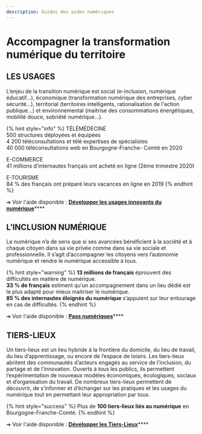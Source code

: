 ```yaml
---
description: Guides des aides numériques
---
```


# Accompagner la transformation numérique du territoire

## LES USAGES

L’enjeu de la transition numérique est social \(e-inclusion, numérique éducatif...\), économique \(transformation numérique des entreprises, cyber sécurité...\), territorial \(territoires intelligents, rationalisation de l'action publique...\) et environnemental \(maitrise des consommations énergétiques, mobilité douce, sobriété numérique...\).

{% hint style="info" %}
TÉLÉMÉDECINE  
500 structures déployées et équipées   
4 200 téléconsultations et télé expertises de spécialistes   
40 000 téléconsultations web en Bourgogne-Franche- Comté en 2020 

E-COMMERCE  
41 millions d’internautes français ont acheté en ligne \(2ème trimestre 2020\) 

E-TOURISME  
84 % des français ont préparé leurs vacances en ligne en 2019
{% endhint %}

➔ Voir l'aide disponible : [**Développer les usages innovants du numérique**](developper-les-usages-innovants-du-numerique.md)\*\*\*\*

## L’INCLUSION NUMÉRIQUE

Le numérique n’a de sens que si ses avancées bénéficient à la société et à chaque citoyen dans sa vie privée comme dans sa vie sociale et professionnelle. Il s’agit d’accompagner les citoyens vers l’autonomie numérique et rendre le numérique accessible à tous.

{% hint style="warning" %}
**13 millions de français** éprouvent des difficultés en matière de numérique.  
**33 % de français** estiment qu’un accompagnement dans un lieu dédié est le plus adapté pour mieux maitriser le numérique.   
**85 % des internautes éloignés du numérique** s’appuient sur leur entourage en cas de difficultés.
{% endhint %}

➔ Voir l'aide disponible : [**Pass numériques**](pass-numeriques-lutte-contre-lillectronisme-et-inclusion-numerique.md)\*\*\*\*

## TIERS-LIEUX

Un tiers-lieux est un lieu hybride à la frontière du domicile, du lieu de travail, du lieu d’apprentissage, ou encore de l’espace de loisirs. Les tiers-lieux abritent des communautés d’acteurs engagés au service de l’inclusion, du partage et de l’innovation. Ouverts à tous les publics, ils permettent l’expérimentation de nouveaux modèles économiques, écologiques, sociaux et d’organisation du travail. De nombreux tiers-lieux permettent de découvrir, de s’informer et d’échanger sur les pratiques et les usages du numérique tout en permettant leur appropriation par tous.

{% hint style="success" %}
Plus de **100 tiers-lieux liés au numérique** en Bourgogne-Franche-Comté.
{% endhint %}

➔ Voir l'aide disponible : [**Développer les Tiers-Lieux**](developper-les-tiers-lieux.md)\*\*\*\*

